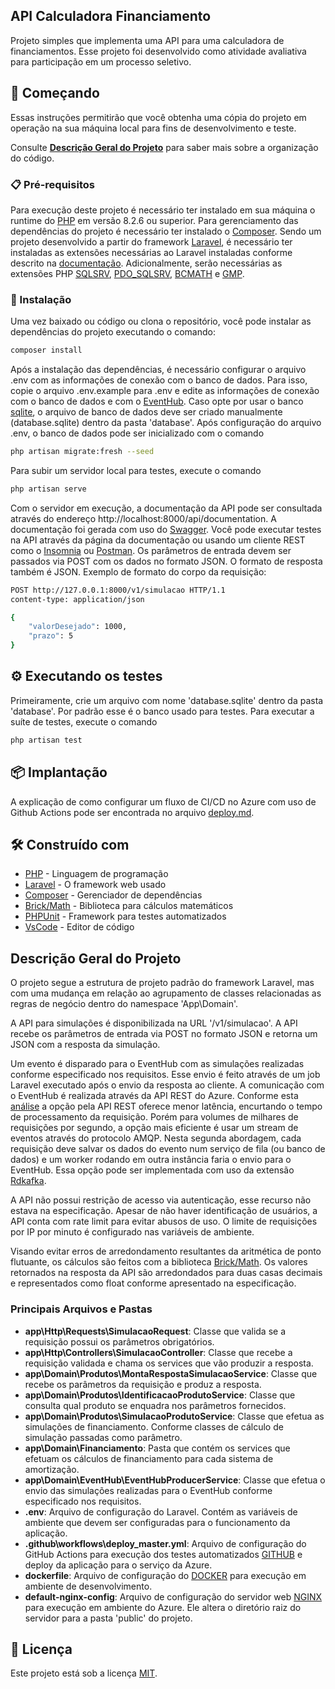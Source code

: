 ## API Calculadora Financiamento

Projeto simples que implementa uma API para uma calculadora de financiamentos.
Esse projeto foi desenvolvido como atividade avaliativa para participação em um processo seletivo.

## 🚀 Começando

Essas instruções permitirão que você obtenha uma cópia do projeto em operação na sua máquina local para fins de desenvolvimento e teste.

Consulte **[Descrição Geral do Projeto](#descrição-geral-do-projeto)** para saber mais sobre a organização do código.

### 📋 Pré-requisitos

Para execução deste projeto é necessário ter instalado em sua máquina o runtime do [PHP](https://www.php.net/) em versão 8.2.6 ou superior. Para gerenciamento das dependências do projeto é necessário ter instalado o [Composer](https://getcomposer.org/).
Sendo um projeto desenvolvido a partir do framework [Laravel](https://laravel.com/), é necessário ter instaladas as extensões necessárias ao Laravel instaladas conforme descrito na [documentação](https://laravel.com/docs/10.x/deployment#server-requirements).
Adicionalmente, serão necessárias as extensões PHP [SQLSRV](https://www.php.net/manual/pt_BR/book.sqlsrv.php), [PDO_SQLSRV](https://www.php.net/manual/pt_BR/ref.pdo-sqlsrv.php), [BCMATH](https://www.php.net/manual/en/book.bc.php) e [GMP](https://www.php.net/manual/en/book.gmp.php).

### 🔧 Instalação

Uma vez baixado ou código ou clona o repositório, você pode instalar as dependências do projeto executando o comando:

```bash
composer install
```

Após a instalação das dependências, é necessário configurar o arquivo .env com as informações de conexão com o banco de dados. Para isso, copie o arquivo .env.example para .env e edite as informações de conexão com o banco de dados e com o [EventHub](https://learn.microsoft.com/pt-br/azure/event-hubs/event-hubs-about).
Caso opte por usar o banco [sqlite](https://www.sqlite.org/index.html), o arquivo de banco de dados deve ser criado manualmente (database.sqlite) dentro da pasta 'database'.
Após configuração do arquivo .env, o banco de dados pode ser inicializado com o comando

```bash
php artisan migrate:fresh --seed
```

Para subir um servidor local para testes, execute o comando

```bash
php artisan serve
```

Com o servidor em execução, a documentação da API pode ser consultada através do endereço http://localhost:8000/api/documentation. A documentação foi gerada com uso do [Swagger](https://swagger.io/).
Você pode executar testes na API através da página da documentação ou usando um cliente REST como o [Insomnia](https://insomnia.rest/) ou [Postman](https://www.postman.com/).
Os parâmetros de entrada devem ser passados via POST com os dados no formato JSON. O formato de resposta também é JSON.
Exemplo de formato do corpo da requisição:

```bash
POST http://127.0.0.1:8000/v1/simulacao HTTP/1.1
content-type: application/json

{
    "valorDesejado": 1000,
    "prazo": 5
}
```

## ⚙️ Executando os testes

Primeiramente, crie um arquivo com nome 'database.sqlite' dentro da pasta 'database'. Por padrão esse é o banco usado para testes. Para executar a suíte de testes, execute o comando

```bash
php artisan test
```

## 📦 Implantação

A explicação de como configurar um fluxo de CI/CD no Azure com uso de Github Actions pode ser encontrada no arquivo [deploy.md](docs/deploy.md).

## 🛠️ Construído com

-   [PHP](https://www.php.net/) - Linguagem de programação
-   [Laravel](https://laravel.com/) - O framework web usado
-   [Composer](https://getcomposer.org/) - Gerenciador de dependências
-   [Brick/Math](https://github.com/brick/math) - Biblioteca para cálculos matemáticos
-   [PHPUnit](https://phpunit.de/) - Framework para testes automatizados
-   [VsCode](https://code.visualstudio.com/) - Editor de código

## Descrição Geral do Projeto

O projeto segue a estrutura de projeto padrão do framework Laravel, mas com uma mudança em relação ao agrupamento de classes relacionadas as regras de negócio dentro do namespace 'App\Domain'.

A API para simulações é disponibilizada na URL '/v1/simulacao'. A API recebe os parâmetros de entrada via POST no formato JSON e retorna um JSON com a resposta da simulação.

Um evento é disparado para o EventHub com as simulações realizadas conforme especificado nos requisitos. Esse envio é feito através de um job Laravel executado após o envio da resposta ao cliente. A comunicação com o EventHub é realizada através da API REST do Azure. Conforme esta [análise](https://vincentlauzon.com/2018/06/05/event-hubs-ingestion-performance-and-throughput/) a opção pela API REST oferece menor latência, encurtando o tempo de processamento da requisição. Porém para volumes de milhares de requisições por segundo, a opção mais eficiente é usar um stream de eventos através do protocolo AMQP. Nesta segunda abordagem, cada requisição deve salvar os dados do evento num serviço de fila (ou banco de dados) e um worker rodando em outra instância faria o envio para o EventHub. Essa opção pode ser implementada com uso da extensão [Rdkafka](https://arnaud.le-blanc.net/php-rdkafka-doc/phpdoc/book.rdkafka.html).

A API não possui restrição de acesso via autenticação, esse recurso não estava na especificação. Apesar de não haver identificação de usuários, a API conta com rate limit para evitar abusos de uso. O limite de requisições por IP por minuto é configurado nas variáveis de ambiente.

Visando evitar erros de arredondamento resultantes da aritmética de ponto flutuante, os cálculos são feitos com a biblioteca [Brick/Math](https://github.com/brick/math). Os valores retornados na resposta da API são arredondados para duas casas decimais e representados como float conforme apresentado na especificação.

### Principais Arquivos e Pastas

-   **app\Http\Requests\SimulacaoRequest**: Classe que valida se a requisição possui os parâmetros obrigatórios.
-   **app\Http\Controllers\SimulacaoController**: Classe que recebe a requisição validada e chama os services que vão produzir a resposta.
-   **app\Domain\Produtos\MontaRespostaSimulacaoService**: Classe que recebe os parâmetros da requisição e produz a resposta.
-   **app\Domain\Produtos\IdentificacaoProdutoService**: Classe que consulta qual produto se enquadra nos parâmetros fornecidos.
-   **app\Domain\Produtos\SimulacaoProdutoService**: Classe que efetua as simulações de financiamento. Conforme classes de cálculo de simulação passadas como parâmetro.
-   **app\Domain\Financiamento**: Pasta que contém os services que efetuam os cálculos de financiamento para cada sistema de amortização.
-   **app\Domain\EventHub\EventHubProducerService**: Classe que efetua o envio das simulações realizadas para o EventHub conforme especificado nos requisitos.
-   **.env**: Arquivo de configuração do Laravel. Contém as variáveis de ambiente que devem ser configuradas para o funcionamento da aplicação.
-   **.github\workflows\deploy_master.yml**: Arquivo de configuração do GitHub Actions para execução dos testes automatizados [GITHUB](https://github.com/) e deploy da aplicação para o serviço da Azure.
-   **dockerfile**: Arquivo de configuração do [DOCKER](https://www.docker.com/) para execução em ambiente de desenvolvimento.
-   **default-nginx-config**: Arquivo de configuração do servidor web [NGINX](https://www.nginx.com/) para execução em ambiente do Azure. Ele altera o diretório raiz do servidor para a pasta 'public' do projeto.

## 📄 Licença

Este projeto está sob a licença [MIT](https://www.mit.edu/~amini/LICENSE.md).
